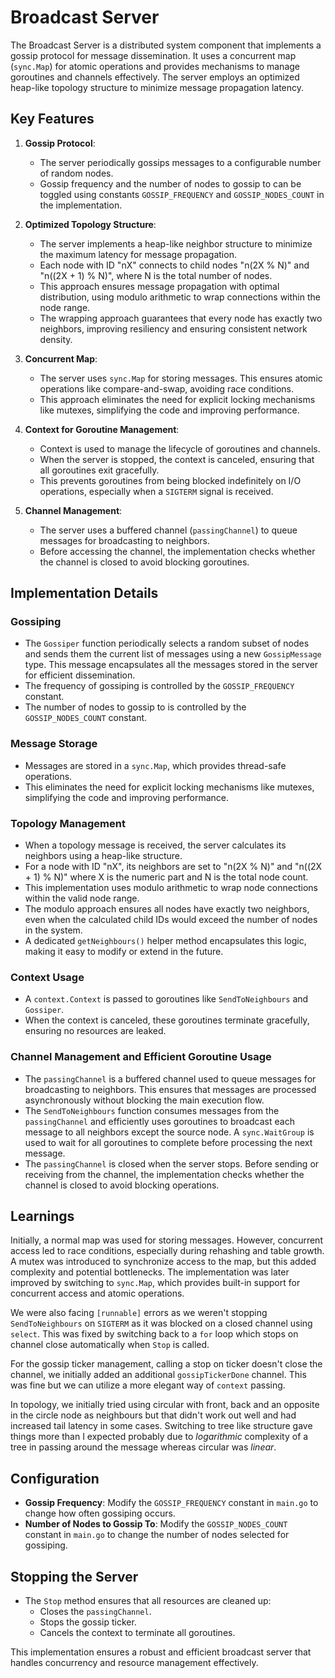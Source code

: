 # Broadcast Server

The Broadcast Server is a distributed system component that implements a gossip protocol for message dissemination. It uses a concurrent map (`sync.Map`) for atomic operations and provides mechanisms to manage goroutines and channels effectively. The server employs an optimized heap-like topology structure to minimize message propagation latency.

## Key Features

1. **Gossip Protocol**:
   - The server periodically gossips messages to a configurable number of random nodes.
   - Gossip frequency and the number of nodes to gossip to can be toggled using constants `GOSSIP_FREQUENCY` and `GOSSIP_NODES_COUNT` in the implementation.

2. **Optimized Topology Structure**:
   - The server implements a heap-like neighbor structure to minimize the maximum latency for message propagation.
   - Each node with ID "nX" connects to child nodes "n(2X % N)" and "n((2X + 1) % N)", where N is the total number of nodes.
   - This approach ensures message propagation with optimal distribution, using modulo arithmetic to wrap connections within the node range.
   - The wrapping approach guarantees that every node has exactly two neighbors, improving resiliency and ensuring consistent network density.

3. **Concurrent Map**:
   - The server uses `sync.Map` for storing messages. This ensures atomic operations like compare-and-swap, avoiding race conditions.
   - This approach eliminates the need for explicit locking mechanisms like mutexes, simplifying the code and improving performance.

4. **Context for Goroutine Management**:
   - Context is used to manage the lifecycle of goroutines and channels.
   - When the server is stopped, the context is canceled, ensuring that all goroutines exit gracefully.
   - This prevents goroutines from being blocked indefinitely on I/O operations, especially when a `SIGTERM` signal is received.

5. **Channel Management**:
   - The server uses a buffered channel (`passingChannel`) to queue messages for broadcasting to neighbors.
   - Before accessing the channel, the implementation checks whether the channel is closed to avoid blocking goroutines.

## Implementation Details

### Gossiping
- The `Gossiper` function periodically selects a random subset of nodes and sends them the current list of messages using a new `GossipMessage` type. This message encapsulates all the messages stored in the server for efficient dissemination.
- The frequency of gossiping is controlled by the `GOSSIP_FREQUENCY` constant.
- The number of nodes to gossip to is controlled by the `GOSSIP_NODES_COUNT` constant.

### Message Storage
- Messages are stored in a `sync.Map`, which provides thread-safe operations.
- This eliminates the need for explicit locking mechanisms like mutexes, simplifying the code and improving performance.

### Topology Management
- When a topology message is received, the server calculates its neighbors using a heap-like structure.
- For a node with ID "nX", its neighbors are set to "n(2X % N)" and "n((2X + 1) % N)" where X is the numeric part and N is the total node count.
- This implementation uses modulo arithmetic to wrap node connections within the valid node range.
- The modulo approach ensures all nodes have exactly two neighbors, even when the calculated child IDs would exceed the number of nodes in the system.
- A dedicated `getNeighbours()` helper method encapsulates this logic, making it easy to modify or extend in the future.

### Context Usage
- A `context.Context` is passed to goroutines like `SendToNeighbours` and `Gossiper`.
- When the context is canceled, these goroutines terminate gracefully, ensuring no resources are leaked.

### Channel Management and Efficient Goroutine Usage
- The `passingChannel` is a buffered channel used to queue messages for broadcasting to neighbors. This ensures that messages are processed asynchronously without blocking the main execution flow.
- The `SendToNeighbours` function consumes messages from the `passingChannel` and efficiently uses goroutines to broadcast each message to all neighbors except the source node. A `sync.WaitGroup` is used to wait for all goroutines to complete before processing the next message.
- The `passingChannel` is closed when the server stops. Before sending or receiving from the channel, the implementation checks whether the channel is closed to avoid blocking operations.

## Learnings
Initially, a normal map was used for storing messages. However, concurrent access led to race conditions, especially during rehashing and table growth. A mutex was introduced to synchronize access to the map, but this added complexity and potential bottlenecks. The implementation was later improved by switching to `sync.Map`, which provides built-in support for concurrent access and atomic operations.

We were also facing `[runnable]` errors as we weren't stopping `SendToNeighbours` on `SIGTERM` as it was blocked on a closed channel using `select`. This was fixed by switching back to a `for` loop which stops on channel close automatically when `Stop` is called.

For the gossip ticker management, calling a stop on ticker doesn't close the channel, we initially added an additional `gossipTickerDone` channel. This was fine but we can utilize a more elegant way of `context` passing.

In topology, we initially tried using circular with front, back and an opposite in the circle node as neighbours but that didn't work out well and had increased tail latency in some cases. Switching to tree like structure gave things more than I expected probably due to *logarithmic* complexity of a tree in passing around the message whereas circular was *linear*.

## Configuration
- **Gossip Frequency**: Modify the `GOSSIP_FREQUENCY` constant in `main.go` to change how often gossiping occurs.
- **Number of Nodes to Gossip To**: Modify the `GOSSIP_NODES_COUNT` constant in `main.go` to change the number of nodes selected for gossiping.

## Stopping the Server
- The `Stop` method ensures that all resources are cleaned up:
  - Closes the `passingChannel`.
  - Stops the gossip ticker.
  - Cancels the context to terminate all goroutines.

This implementation ensures a robust and efficient broadcast server that handles concurrency and resource management effectively.
